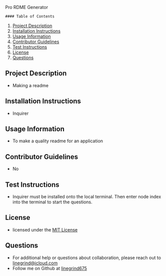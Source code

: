 Pro RDME Generator
    
    #### Table of Contents

1. [Project Description](#project-description)
2. [Installation Instructions](#installation-instructions)
3. [Usage Information](#usage-information)
4. [Contributor Guidelines](#contributor-guidelines)
5. [Test Instructions](#test-instructions)
6. [License](#license)
7. [Questions](#questions)

## Project Description
* Making a readme

## Installation Instructions
* Inquirer

## Usage Information
* To make a quality readme for an application

## Contributor Guidelines
* No

## Test Instructions
* Inquirer must be installed onto the local terminal. Then enter node index into the terminal to start the questions.

## License
* licensed under the [MIT License](LICENSE.txt)

## Questions
* For additional help or questions about collaboration, please reach out to linegrind@icloud.com
* Follow me on Github at [linegrind675](http://github.com/linegrind675)